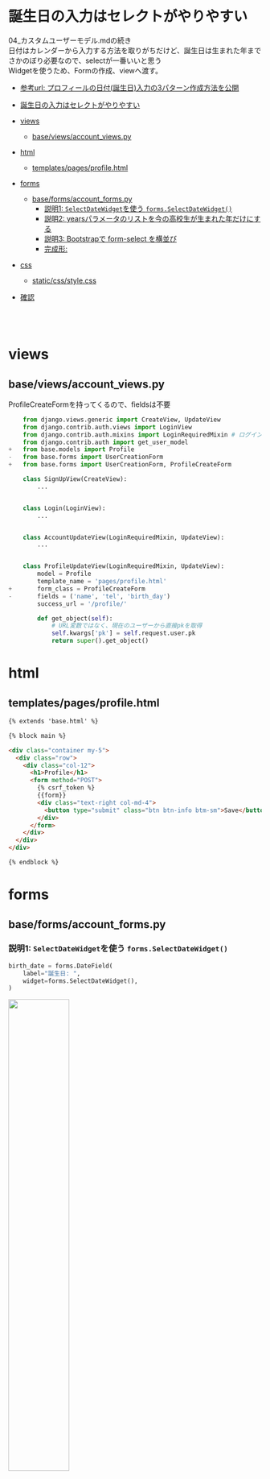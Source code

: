 # 誕生日の入力はセレクトがやりやすい
04_カスタムユーザーモデル.mdの続き<br>
日付はカレンダーから入力する方法を取りがちだけど、誕生日は生まれた年までさかのぼり必要なので、selectが一番いいと思う<br>
Widgetを使うため、Formの作成、viewへ渡す。


- [参考url: プロフィールの日付(誕生日)入力の3パターン作成方法を公開](https://freeheroblog.com/profile-form/)

- [誕生日の入力はセレクトがやりやすい](#誕生日の入力はセレクトがやりやすい)
- [views](#views)
  - [base/views/account_views.py](#baseviewsaccount_viewspy)
- [html](#html)
  - [templates/pages/profile.html](#templatespagesprofilehtml)
- [forms](#forms)
  - [base/forms/account_forms.py](#baseformsaccount_formspy)
    - [説明1: `SelectDateWidget`を使う `forms.SelectDateWidget()`<br>](#説明1-selectdatewidgetを使う-formsselectdatewidget)
    - [説明2: yearsパラメータのリストを今の高校生が生まれた年だけにする](#説明2-yearsパラメータのリストを今の高校生が生まれた年だけにする)
    - [説明3: Bootstrapで form-select を横並び](#説明3-bootstrapで-form-select-を横並び)
    - [完成形:](#完成形)
- [css](#css)
  - [static/css/style.css](#staticcssstylecss)
- [確認](#確認)

<br><br>

# views
## base/views/account_views.py

ProfileCreateFormを持ってくるので、fieldsは不要
```python
    from django.views.generic import CreateView, UpdateView
    from django.contrib.auth.views import LoginView
    from django.contrib.auth.mixins import LoginRequiredMixin # ログインしている人だけ
    from django.contrib.auth import get_user_model
+   from base.models import Profile
-   from base.forms import UserCreationForm
+   from base.forms import UserCreationForm, ProfileCreateForm

    class SignUpView(CreateView):
        ...


    class Login(LoginView):
        ...


    class AccountUpdateView(LoginRequiredMixin, UpdateView):
        ...


    class ProfileUpdateView(LoginRequiredMixin, UpdateView):
        model = Profile
        template_name = 'pages/profile.html'
+       form_class = ProfileCreateForm
-       fields = ('name', 'tel', 'birth_day')
        success_url = '/profile/'

        def get_object(self):
            # URL変数ではなく、現在のユーザーから直接pkを取得
            self.kwargs['pk'] = self.request.user.pk
            return super().get_object()
```

# html
## templates/pages/profile.html
```html
{% extends 'base.html' %}

{% block main %}

<div class="container my-5">
  <div class="row">
    <div class="col-12">
      <h1>Profile</h1>
      <form method="POST">
        {% csrf_token %}
        {{form}}
        <div class="text-right col-md-4">
          <button type="submit" class="btn btn-info btm-sm">Save</button>
        </div>
      </form>
    </div>
  </div>
</div>

{% endblock %}
```

# forms
## base/forms/account_forms.py
### 説明1: `SelectDateWidget`を使う `forms.SelectDateWidget()`<br>
```python
birth_date = forms.DateField(
    label="誕生日: ",
    widget=forms.SelectDateWidget(),
)
```
<img src='img/2022-10-23-13-57-58.png' width='49%'>


### 説明2: yearsパラメータのリストを今の高校生が生まれた年だけにする
- [参考url: Django fun(Django SelectDateWidget)](https://django.fun/en/qa/193625/)
```python
this_year = date.today().year
year_range = [x for x in range(this_year - 18, this_year -15)] # [2004, 2005, 2006]
birth_date = forms.DateField(
    label="誕生日: ",
    widget=forms.SelectDateWidget(years=year_range),
)
```
<img src='img/2022-10-23-13-58-20.png' width='49%'>

### 説明3: Bootstrapで form-select を横並び
Bootstrapでform-selectだと縦並びになるので、cssで調整する
```python
this_year = date.today().year
year_range = [x for x in range(this_year - 18, this_year -15)] # [2004, 2005, 2006]
birth_date = forms.DateField(
    label="誕生日: ",
    widget=forms.SelectDateWidget(years=year_range,
        attrs={'class': 'form-select inline_block_select ml-2',}),
)
```

### 完成形:
```python
    from django import forms
    from django.contrib.auth import get_user_model
+   from base.models import Profile
+   from django.contrib.admin.widgets import AdminDateWidget
+   from datetime import date


    class UserCreationForm(forms.ModelForm):
        ...

+   class ProfileCreateForm(forms.ModelForm):
+       """動画投稿フォーム"""
+       class Meta:
+           model = Profile

+           # select中身作成
+           this_year = date.today().year
+           year_range = [x for x in range(this_year - 18, this_year -15)]

+           fields  = ('name', 'tel', 'birth_day', ) # 表示順番
+           labels = {'name': '名前', 'tel': '電話番号', 'birth_day': '誕生日',}
+           widgets = {
+               'name': forms.TextInput(
+                   attrs={'class': 'form-control mb-3  col-md-4', 'placeholder': '',}),
+               'tel': forms.TextInput(
+                   attrs={'class': 'form-control mb-3 col-md-4',}),
+               'birth_day': forms.SelectDateWidget(years=year_range,
+                   attrs={'class': 'form-select inline_block_select ml-2',}),
+           }
```

<br>

# css
## static/css/style.css
```css
.inline_block_select {
  width: auto;
  display: inline-block;
}
```
<img src='img/2022-10-23-14-10-01.png' width='49%'><br>

# 確認
<img src='img/2022-10-23-14-22-22.png' width='49%'>
